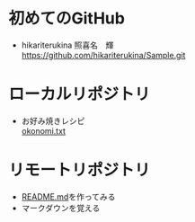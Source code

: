 
# 初めてのGitHub  

* hikariterukina 照喜名　輝  　  　  
https://github.com/hikariterukina/Sample.git    

# ローカルリポジトリ  

* お好み焼きレシピ  
[okonomi.txt](okonomi.txt)    

# リモートリポジトリ  

* [README.md](README.md)を作ってみる  
* マークダウンを覚える    
